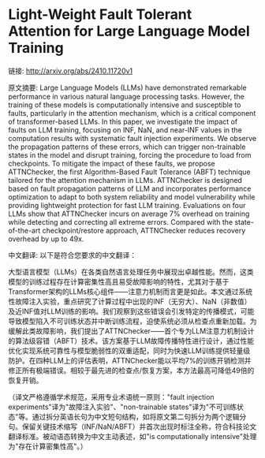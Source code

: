 # Light-Weight Fault Tolerant Attention for Large Language Model Training

链接: http://arxiv.org/abs/2410.11720v1

原文摘要:
Large Language Models (LLMs) have demonstrated remarkable performance in
various natural language processing tasks. However, the training of these
models is computationally intensive and susceptible to faults, particularly in
the attention mechanism, which is a critical component of transformer-based
LLMs. In this paper, we investigate the impact of faults on LLM training,
focusing on INF, NaN, and near-INF values in the computation results with
systematic fault injection experiments. We observe the propagation patterns of
these errors, which can trigger non-trainable states in the model and disrupt
training, forcing the procedure to load from checkpoints. To mitigate the
impact of these faults, we propose ATTNChecker, the first Algorithm-Based Fault
Tolerance (ABFT) technique tailored for the attention mechanism in LLMs.
ATTNChecker is designed based on fault propagation patterns of LLM and
incorporates performance optimization to adapt to both system reliability and
model vulnerability while providing lightweight protection for fast LLM
training. Evaluations on four LLMs show that ATTNChecker incurs on average 7%
overhead on training while detecting and correcting all extreme errors.
Compared with the state-of-the-art checkpoint/restore approach, ATTNChecker
reduces recovery overhead by up to 49x.

中文翻译:
以下是符合您要求的中文翻译：

大型语言模型（LLMs）在各类自然语言处理任务中展现出卓越性能。然而，这类模型的训练过程存在计算密集性高且易受故障影响的特性，尤其对于基于Transformer架构的LLMs核心组件——注意力机制而言更是如此。本文通过系统性故障注入实验，重点研究了计算过程中出现的INF（无穷大）、NaN（非数值）及近INF值对LLM训练的影响。我们观察到这些错误会引发特定的传播模式，可能导致模型陷入不可训练状态并中断训练流程，迫使系统必须从检查点重新加载。为缓解此类故障影响，我们提出了ATTNChecker——首个专为LLM注意力机制设计的算法级容错（ABFT）技术。该方案基于LLM故障传播特性进行设计，通过性能优化实现系统可靠性与模型脆弱性的双重适配，同时为快速LLM训练提供轻量级防护。在四种LLM上的评估表明，ATTNChecker能以平均7%的训练开销检测并修正所有极端错误。相较于最先进的检查点/恢复方案，本方法最高可降低49倍的恢复开销。

（译文严格遵循学术规范，采用专业术语统一原则："fault injection experiments"译为"故障注入实验"、"non-trainable states"译为"不可训练状态"等。通过拆分英语长句为中文短句结构，如将原文第二句拆分为两个逻辑分句。保留关键技术缩写（INF/NaN/ABFT）并首次出现时标注全称，符合科技论文翻译标准。被动语态转换为中文主动表述，如"is computationally intensive"处理为"存在计算密集性高"。）
